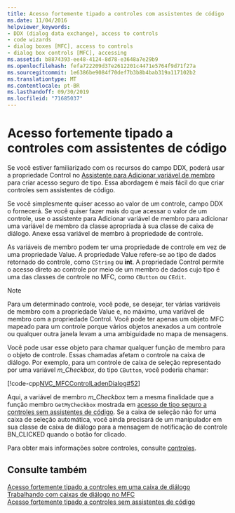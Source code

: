 ```yaml
---
title: Acesso fortemente tipado a controles com assistentes de código
ms.date: 11/04/2016
helpviewer_keywords:
- DDX (dialog data exchange), access to controls
- code wizards
- dialog boxes [MFC], access to controls
- dialog box controls [MFC], accessing
ms.assetid: b8874393-ee48-4124-8d78-e3648a7e29b9
ms.openlocfilehash: fefa722209d37e2612201c4471e5764f9d71f27a
ms.sourcegitcommit: 1e6386be9084f70def7b3b8b4bab319a117102b2
ms.translationtype: MT
ms.contentlocale: pt-BR
ms.lasthandoff: 09/30/2019
ms.locfileid: "71685037"
---
```

# <a name="type-safe-access-to-controls-with-code-wizards"></a>Acesso fortemente tipado a controles com assistentes de código

Se você estiver familiarizado com os recursos do campo DDX, poderá usar a propriedade Control no [Assistente para Adicionar variável de membro](../ide/add-member-variable-wizard.md) para criar acesso seguro de tipo. Essa abordagem é mais fácil do que criar controles sem assistentes de código.

Se você simplesmente quiser acesso ao valor de um controle, campo DDX o fornecerá. Se você quiser fazer mais do que acessar o valor de um controle, use o assistente para Adicionar variável de membro para adicionar uma variável de membro da classe apropriada à sua classe de caixa de diálogo. Anexe essa variável de membro à propriedade de controle.

As variáveis de membro podem ter uma propriedade de controle em vez de uma propriedade Value. A propriedade Value refere-se ao tipo de dados retornado do controle, como `CString` ou **int**. A propriedade Control permite o acesso direto ao controle por meio de um membro de dados cujo tipo é uma das classes de controle no MFC, como `CButton` ou `CEdit`.

> [!NOTE]
>  Para um determinado controle, você pode, se desejar, ter várias variáveis de membro com a propriedade Value e, no máximo, uma variável de membro com a propriedade Control. Você pode ter apenas um objeto MFC mapeado para um controle porque vários objetos anexados a um controle ou qualquer outra janela levam a uma ambiguidade no mapa de mensagens.

Você pode usar esse objeto para chamar qualquer função de membro para o objeto de controle. Essas chamadas afetam o controle na caixa de diálogo. Por exemplo, para um controle de caixa de seleção representado por uma variável *m_Checkbox*, do tipo `CButton`, você poderia chamar:

[!code-cpp[NVC_MFCControlLadenDialog#52](../mfc/codesnippet/cpp/type-safe-access-to-controls-with-code-wizards_1.cpp)]

Aqui, a variável de membro *m_Checkbox* tem a mesma finalidade que a função membro `GetMyCheckbox` mostrada em [acesso de tipo seguro a controles sem assistentes de código](../mfc/type-safe-access-to-controls-without-code-wizards.md). Se a caixa de seleção não for uma caixa de seleção automática, você ainda precisará de um manipulador em sua classe de caixa de diálogo para a mensagem de notificação de controle BN_CLICKED quando o botão for clicado.

Para obter mais informações sobre controles, consulte [controles](../mfc/controls-mfc.md).

## <a name="see-also"></a>Consulte também

[Acesso fortemente tipado a controles em uma caixa de diálogo](../mfc/type-safe-access-to-controls-in-a-dialog-box.md)<br/>
[Trabalhando com caixas de diálogo no MFC](../mfc/life-cycle-of-a-dialog-box.md)<br/>
[Acesso fortemente tipado a controles sem assistentes de código](../mfc/type-safe-access-to-controls-without-code-wizards.md)
